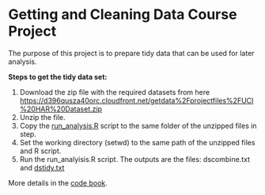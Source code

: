 # Getting and Cleaning Data Course Project 

The purpose of this project is to prepare tidy data that can be used for later analysis.

**Steps to get the tidy data set:**

1) Download the zip file with the required datasets from here https://d396qusza40orc.cloudfront.net/getdata%2Fprojectfiles%2FUCI%20HAR%20Dataset.zip
2) Unzip the file.
3) Copy the [run_analysis.R](https://github.com/fedesegui/wearable_computing/blob/master/run_analysis.R) script to the same folder of the unzipped files in step. 
4) Set the working directory (setwd) to the same path of the unzipped files and R script.
5) Run the run_analyisis.R script. The outputs are the files: dscombine.txt and [dstidy.txt](https://github.com/fedesegui/wearable_computing/blob/master/dstidy.txt)

More details in the [code book](https://github.com/fedesegui/wearable_computing/blob/master/codebook.md).
